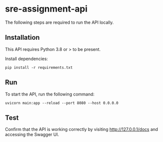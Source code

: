 # sre-assignment-api

The following steps are required to run the API locally.

## Installation

This API requires Python 3.8 or > to be present.

Install dependencies:

```console
pip install -r requirements.txt
```

## Run

To start the API, run the following command:

```console
uvicorn main:app --reload --port 8080 --host 0.0.0.0
```

## Test

Confirm that the API is working correctly by visiting http://127.0.0.1/docs and accessing the Swagger UI.
